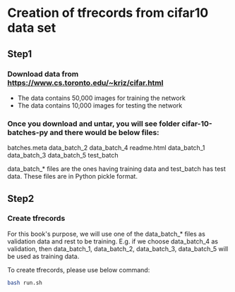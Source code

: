 # Creation of tfrecords from cifar10 data set

## Step1
### Download data from https://www.cs.toronto.edu/~kriz/cifar.html  
- The data contains 50,000 images for training the network  
- The data contains 10,000 images for testing the network  

### Once you download and untar, you will see folder cifar-10-batches-py and there would be below files:
batches.meta  data_batch_2  data_batch_4  readme.html
data_batch_1  data_batch_3  data_batch_5  test_batch

data_batch_* files are the ones having training data and test_batch has test data. These files are in Python pickle format.

## Step2
### Create tfrecords
For this book's purpose, we will use one of the data_batch_* files as validation data and rest to be training. E.g. if we choose data_batch_4 as validation, then data_batch_1, data_batch_2, data_batch_3, data_batch_5 will be used as training data.

To create tfrecords, please use below command:
```bash
bash run.sh
```


